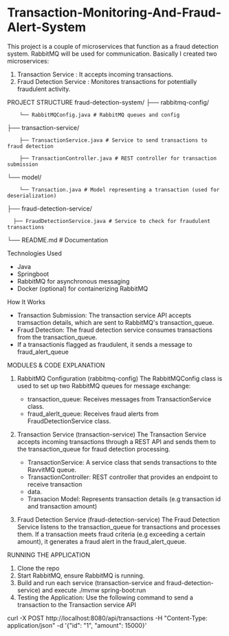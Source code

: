 # Transaction-Monitoring-And-Fraud-Alert-System

This project is a couple of microservices that function as a fraud detection system. 
RabbitMQ will be used  for communication. Basically I created two microservices:
1. Transaction Service : It accepts incoming transactions.
2. Fraud Detection Service : Monitores transactions for potentially fraudulent activity.


PROJECT STRUCTURE 
fraud-detection-system/
├── rabbitmq-config/ 
        
        └── RabbitMQConfig.java # RabbitMQ queues and config  

├── transaction-service/ 
        
        ├── TransactionService.java # Service to send transactions to fraud detection  
        
        ├── TransactionController.java # REST controller for transaction submission 

└── model/ 
        
        └── Transaction.java # Model representing a transaction (used for deserialization)  

├── fraud-detection-service/ 
        
      ├── FraudDetectionService.java # Service to check for fraudulent transactions 

└── README.md # Documentation


Technologies Used 
- Java
- Springboot
- RabbitMQ for asynchronous messaging
- Docker (optional) for containerizing RabbitMQ

How It Works
- Transaction Submission: The transaction service API  accepts tramsaction
  details, which are sent to RabbitMQ's transaction_queue.
- Fraud Detection: The fraud detection service consumes transactions from the transaction_queue.
- If a transactionis flagged as fraudulent, it sends a message to fraud_alert_queue

MODULES & CODE EXPLANATION
1. RabbitMQ Configuration (rabbitmq-config)
   The RabbitMQConfig class is used to set up two RabbitMQ queues for message exchange:
   - transaction_queue: Receives messages from TransactionService class.
   - fraud_alerlt_queue: Receives fraud alerts from FraudDetectionService class.
  

2. Transaction Service (transaction-service)
   The Transaction Service accepts incoming transactions through a REST API and sends
   them to the transaction_queue for fraud detection processing.
     - TransactionService: A service class that sends transactions to thte RavvitMQ queue.
     - TransactionController: REST controller that provides an endpoint  to receive transaction
     - data.
     - Transacion Model: Represents transaction details (e.g transaction id and transaction amount)

3. Fraud Detection Service (fraud-detection-service)
   The Fraud Detection Service listens to the transaction_queue for transactions and processes them.
   If a transaction meets fraud criteria (e.g exceeding a certain amount), it generates a fraud alert
   in the fraud_alert_queue.


RUNNING THE APPLICATION
1. Clone the repo
2. Start RabbitMQ, ensure RabbitMQ is running.
3. Build and run each service (transaction-service and fraud-detection-service)
   and execute ./mvnw spring-boot:run 
4. Testing the Application: Use the following command to send a transaction to the Transaction
   service API

curl -X POST http://localhost:8080/api/transactions -H "Content-Type: application/json" -d '{"id": "1", "amount": 15000}'


